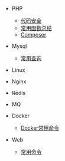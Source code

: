 * PHP
  
  * [代码安全](./docs/PHP/代码安全.md)
  * [常用函数总结](./docs/PHP/常用函数总结.md)
  * [Composer](./docs/PHP/Composer.md)

* Mysql

  * [常用查询](./docs/Mysql/常用查询.md)
* Linux
* Nginx
* Redis
* MQ
* Docker

  * [Docker常用命令](./docs/Docker/Docker常用命令.md)

* Web

  * [常用命令](./docs/Web/常用命令.md)  

  

